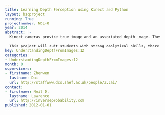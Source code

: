 ```yaml
---
title: Learning Depth Perception using Kinect and Python
layout: bscproject
running: True
projectnumber: NDL-8
year: 2014
abstract: |-
  Kinect cameras provide true image and an associated depth image. These two images are providing different information, yet a human can infer depth directly from an image. This project will focus on using machine learning techniques building on the machine learning groups python code to see what can be learnt about depth from images. The ultimate aim will be to reconstruct the depth in a real image by learning about depths from information provided by the Kinect camera. Software for the project will be written according to the principles of open data science.
  
  This project will suit students with strong analytical skills, there will be a focus on linear algebra and probabilistic inference in the software.
key: UnderstandingDepthFromImages:12
categories:
- UnderstandingDepthFromImages:12
month: 0
supervisors:
- firstname: Zhenwen
  lastname: Dai
  url: http://staffwww.dcs.shef.ac.uk/people/Z.Dai/
contact:
- firstname: Neil D.
  lastname: Lawrence
  url: http://inverseprobability.com
published: 2012-01-01
---
```

